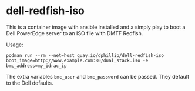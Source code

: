 # dell-redfish-iso

This is a container image with ansible installed and a simply play to boot a Dell PowerEdge server to an ISO file with DMTF Redfish.

Usage:

```
podman run --rm --net=host quay.io/dphillip/dell-redfish-iso boot_image=http://www.example.com:80/dual_stack.iso -e bmc_address=my_idrac_ip
```

The extra variables `bmc_user` and `bmc_password` can be passed. They default to the Dell defaults.
